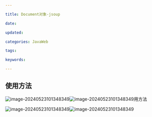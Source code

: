 ```yaml
---

title: Document对象-jsoup

date: 

updated: 

categories: JavaWeb

tags: 

keywords: 

---
```

## 使用方法

![image-20240523101348349](../TyporaImage/image-20240523101348349.png)![image-20240523101348349](../TyporaImage/image-20240523101348349.png)用方法

![image-20240523101348349](../TyporaImage/image-20240523101348349.png)![image-20240523101348349](../TyporaImage/image-20240523101348349.png)